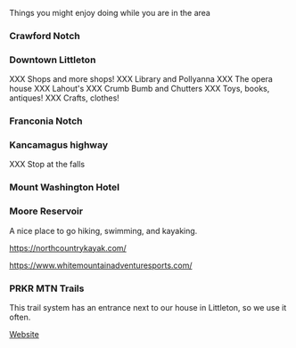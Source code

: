 Things you might enjoy doing while you are in the area

### Crawford Notch

### Downtown Littleton

XXX Shops and more shops!
XXX Library and Pollyanna
XXX The opera house
XXX Lahout's
XXX Crumb Bumb and Chutters
XXX Toys, books, antiques!
XXX Crafts, clothes!

### Franconia Notch

### Kancamagus highway

XXX Stop at the falls

### Mount Washington Hotel

### Moore Reservoir

A nice place to go hiking, swimming, and kayaking.

https://northcountrykayak.com/

https://www.whitemountainadventuresports.com/

### PRKR MTN Trails

This trail system has an entrance next to our house in Littleton, so
we use it often.

[Website](https://prkrmtn.org/)
